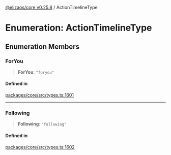 [@elizaos/core v0.25.8](../index.md) / ActionTimelineType

# Enumeration: ActionTimelineType

## Enumeration Members

### ForYou

> **ForYou**: `"foryou"`

#### Defined in

[packages/core/src/types.ts:1601](https://github.com/elizaOS/eliza/blob/main/packages/core/src/types.ts#L1601)

***

### Following

> **Following**: `"following"`

#### Defined in

[packages/core/src/types.ts:1602](https://github.com/elizaOS/eliza/blob/main/packages/core/src/types.ts#L1602)
